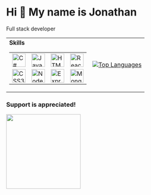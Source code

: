 Hi 👋 My name is Jonathan
=========================

Full stack developer
<!-- --------------------

* 🌍  I'm based in California
* 🖥️  See my portfolio at [My Portfolio](http://jonpaulsweet.com)
* ✉️  You can contact me at [jonathan@sweet.support](mailto:jonathan@sweet.support)
* 🚀  I'm currently working on [f2pool Bitcoin Miner SLA Monitor](http://github.com/jsweet-dev/miner-monitor-stats)
* 🧠  I'm learning Python
* 🤝  I'm open to collaborating on -->

<table>
  <tr>
    <td>
      <table>
        <thead><strong>Skills</strong></thead>
        <tr>
          <td><img src="https://raw.githubusercontent.com/danielcranney/readme-generator/main/public/icons/skills/csharp-colored.svg" width="36" height="36" alt="C#" /></td> 
          <td><img src="https://raw.githubusercontent.com/danielcranney/readme-generator/main/public/icons/skills/javascript-colored.svg" width="36" height="36" alt="JavaScript" /></td>
          <td><img src="https://raw.githubusercontent.com/danielcranney/readme-generator/main/public/icons/skills/html5-colored.svg" width="36" height="36" alt="HTML5" /></td>
          <td><img src="https://raw.githubusercontent.com/danielcranney/readme-generator/main/public/icons/skills/react-colored.svg" width="36" height="36" alt="React" /></td>
        </tr> 
        <tr> 
          <td><img src="https://raw.githubusercontent.com/danielcranney/readme-generator/main/public/icons/skills/css3-colored.svg" width="36" height="36" alt="CSS3" /></td> 
          <td><img src="https://raw.githubusercontent.com/danielcranney/readme-generator/main/public/icons/skills/nodejs-colored.svg" width="36" height="36" alt="NodeJS" /></td> 
          <td><img src="https://raw.githubusercontent.com/danielcranney/readme-generator/main/public/icons/skills/express-colored.svg" width="36" height="36" alt="Express" /></td>
          <td><img src="https://raw.githubusercontent.com/danielcranney/readme-generator/main/public/icons/skills/mongodb-colored.svg" width="36" height="36" alt="MongoDB" /></td> 
        </tr> 
      </table> 
    </td>
    <td>
      <a href="https://github.com/jsweet-dev" align="left"><img src="https://github-readme-stats.vercel.app/api/top-langs/?username=jsweet-dev&langs_count=10&title_color=0891b2&text_color=ffffff&icon_color=0891b2&bg_color=1c1917&hide_border=true&locale=en&custom_title=Top%20%Languages" alt="Top Languages" /></a>
    </td>
    <!--
      <td>
        <a href="http://www.github.com/jsweet-dev"><img src="https://github-readme-stats.vercel.app/api?username=jsweet-dev&show_icons=true&hide=stars&count_private=true&title_color=0891b2&text_color=ffffff&icon_color=0891b2&bg_color=1c1917&hide_border=true&show_icons=true" alt="jsweet-dev's GitHub stats" /></a>
      </td>
    -->
  </tr>
</table>

### Support is appreciated!

<a href="https://www.buymeacoffee.com/0xjonathan"><img src="https://cdn.buymeacoffee.com/buttons/v2/default-yellow.png" width="200" /></a>

<!--
**jsweet-dev/jsweet-dev** is a ✨ _special_ ✨ repository because its `README.md` (this file) appears on your GitHub profile.

Here are some ideas to get you started:

- 🔭 I’m currently working on ...
- 🌱 I’m currently learning ...
- 👯 I’m looking to collaborate on ...
- 🤔 I’m looking for help with ...
- 💬 Ask me about ...
- 📫 How to reach me: ...
- 😄 Pronouns: ...
- ⚡ Fun fact: ...
-->
